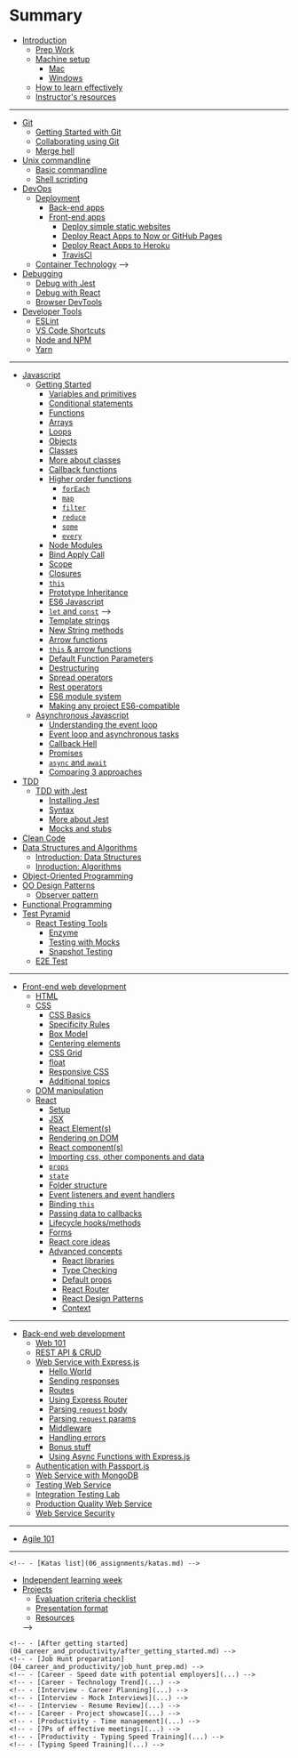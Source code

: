 # Summary

- [Introduction](README.md)
	<!-- - [Goals](goals_and_objectives.md) -->
	- [Prep Work](00_prep_work/readme.md)
	- [Machine setup](01_programming_fundamentals/machine_setup/readme.md)
		- [Mac](01_programming_fundamentals/machine_setup/mac.md)
		- [Windows](01_programming_fundamentals/machine_setup/windows.md)
	- [How to learn effectively](01_programming_fundamentals/learning_to_learn.md)
	- [Instructor's resources](instructors_resources.md)
----
- [Git](01_programming_fundamentals/git/readme.md)
	- [Getting Started with Git](01_programming_fundamentals/git/basic_git_1.md)
	- [Collaborating using Git](01_programming_fundamentals/git/basic_git_2.md)
	- [Merge hell](01_programming_fundamentals/git/merge_hell.md)
	<!-- - [Advanced git](01_programming_fundamentals/git/advanced_git.md) -->
- [Unix commandline](01_programming_fundamentals/commandline/readme.md)
	- [Basic commandline](01_programming_fundamentals/commandline/commandline_basics.md)
	- [Shell scripting](01_programming_fundamentals/commandline/shell_scripting.md)
- [DevOps](01_programming_fundamentals/devops/readme.md)
	- [Deployment](01_programming_fundamentals/devops/deployment/readme.md)
		- [Back-end apps](01_programming_fundamentals/devops/deployment/back_end/readme.md)
		- [Front-end apps](01_programming_fundamentals/devops/deployment/front_end/readme.md)
			- [Deploy simple static websites](01_programming_fundamentals/devops/deployment/front_end/static_websites.md)
			- [Deploy React Apps to Now or GitHub Pages](01_programming_fundamentals/devops/deployment/front_end/react_github_pages.md)
			- [Deploy React Apps to Heroku](01_programming_fundamentals/devops/deployment/front_end/react_heroku.md)
			- [TravisCI](01_programming_fundamentals/devops/deployment/front_end/travis_ci.md)
	- [Container Technology](01_programming_fundamentals/devops/containers.md) -->
		<!-- - [Managing Secrets](01_programming_fundamentals/devops/deployment/config_secrets.md) -->
	<!-- - [CI and CD](01_programming_fundamentals/devops/ci_and_cd.md) -->
- [Debugging](01_programming_fundamentals/debugging/readme.md)
	- [Debug with Jest](01_programming_fundamentals/debugging/debug_jest.md)
	- [Debug with React](01_programming_fundamentals/debugging/debug_react.md)
	- [Browser DevTools](01_programming_fundamentals/debugging/browser_devtools.md)
- [Developer Tools](08_developer_tools/readme.md)
	- [ESLint](08_developer_tools/eslint.md)
	- [VS Code Shortcuts](08_developer_tools/vs_code_shortcuts.md)
	- [Node and NPM](08_developer_tools/node_and_npm.md)
	- [Yarn](08_developer_tools/npm_vs_yarn.md)
----
- [Javascript](01_programming_fundamentals/javascript/readme.md)
	- [Getting Started](01_programming_fundamentals/javascript/javascript_getting_started.md)
		- [Variables and primitives](01_programming_fundamentals/javascript/variables_and_primitives.md)
		- [Conditional statements](01_programming_fundamentals/javascript/conditional_statements.md)
		- [Functions](01_programming_fundamentals/javascript/functions.md)
		- [Arrays](01_programming_fundamentals/javascript/arrays.md)
		- [Loops](01_programming_fundamentals/javascript/loops.md)
		- [Objects](01_programming_fundamentals/javascript/objects.md)
		- [Classes](01_programming_fundamentals/javascript/classes_part1.md)
		- [More about classes](01_programming_fundamentals/javascript/classes_part2.md)
		- [Callback functions](01_programming_fundamentals/javascript/callbacks.md)
		- [Higher order functions](01_programming_fundamentals/javascript/higher_order_functions/readme.md)
			- [`forEach`](01_programming_fundamentals/javascript/higher_order_functions/forEach.md)
			- [`map`](01_programming_fundamentals/javascript/higher_order_functions/map.md)
			- [`filter`](01_programming_fundamentals/javascript/higher_order_functions/filter.md)
			- [`reduce`](01_programming_fundamentals/javascript/higher_order_functions/reduce.md)
			- [`some`](01_programming_fundamentals/javascript/higher_order_functions/some.md)
			- [`every`](01_programming_fundamentals/javascript/higher_order_functions/every.md)
		- [Node Modules](01_programming_fundamentals/javascript/node_module_system.md)
		- [Bind Apply Call](01_programming_fundamentals/javascript/bind_apply_call.md)
		- [Scope](01_programming_fundamentals/javascript/scope.md)
		- [Closures](01_programming_fundamentals/javascript/closures.md)
		- [`this`](01_programming_fundamentals/javascript/this.md)
		- [Prototype Inheritance](01_programming_fundamentals/javascript/prototypes.md)
		- [ES6 Javascript](01_programming_fundamentals/javascript/es6_overview.md)
		- [`let` and `const`](01_programming_fundamentals/javascript/let_and_const.md) -->
		- [Template strings](01_programming_fundamentals/javascript/template_strings.md)
		- [New String methods](01_programming_fundamentals/javascript/new_string_methods.md)
		- [Arrow functions](01_programming_fundamentals/javascript/arrow_functions.md)
		- [`this` & arrow functions](01_programming_fundamentals/javascript/arrow_functions_and_this.md)
		- [Default Function Parameters](01_programming_fundamentals/javascript/default_function_parameters.md)
		- [Destructuring](01_programming_fundamentals/javascript/destructuring.md)
		- [Spread operators](01_programming_fundamentals/javascript/spread.md)
		- [Rest operators](01_programming_fundamentals/javascript/rest.md)
		- [ES6 module system](01_programming_fundamentals/javascript/es6_module_system.md)
		- [Making any project ES6-compatible](01_programming_fundamentals/javascript/using_es6_import_system.md)
	- [Asynchronous Javascript](01_programming_fundamentals/javascript/asynchronous/readme.md)
		- [Understanding the event loop](01_programming_fundamentals/javascript/asynchronous/event_loop.md)
		- [Event loop and asynchronous tasks](01_programming_fundamentals/javascript/asynchronous/event_loop_and_async_tasks.md)
		- [Callback Hell](01_programming_fundamentals/javascript/asynchronous/callback_hell.md)
		- [Promises](01_programming_fundamentals/javascript/asynchronous/promises.md)
		- [`async` and `await`](01_programming_fundamentals/javascript/asynchronous/async_await.md)
		- [Comparing 3 approaches](01_programming_fundamentals/javascript/asynchronous/comparing_callback_styles.md)
- [TDD](01_programming_fundamentals/tdd/readme.md)
	- [TDD with Jest](01_programming_fundamentals/tdd/tdd_with_jest/readme.md)
		- [Installing Jest](01_programming_fundamentals/tdd/tdd_with_jest/install_jest.md)
		- [Syntax](01_programming_fundamentals/tdd/tdd_with_jest/test_syntax.md)
		- [More about Jest](01_programming_fundamentals/tdd/tdd_with_jest/more_jest.md)
		- [Mocks and stubs](01_programming_fundamentals/tdd/mocks_and_stubs.md)
	<!-- - [Error handling](01_programming_fundamentals/tdd/error_handling.md) -->
- [Clean Code](01_programming_fundamentals/clean_code.md)
- [Data Structures and Algorithms](01_programming_fundamentals/data_structure_and_algorithms/readme.md)
	- [Introduction: Data Structures](01_programming_fundamentals/data_structure_and_algorithms/data_structures.md)
	- [Inroduction: Algorithms](01_programming_fundamentals/data_structure_and_algorithms/algorithms.md)
- [Object-Oriented Programming](01_programming_fundamentals/oop/readme.md)
- [OO Design Patterns](01_programming_fundamentals/design_patterns/readme.md)
	- [Observer pattern](01_programming_fundamentals/design_patterns/observer_pattern.md)
- [Functional Programming](01_programming_fundamentals/functional_programming/readme.md)
- [Test Pyramid](01_programming_fundamentals/testing_pyramid/readme.md)
	- [React Testing Tools](01_programming_fundamentals/testing_pyramid/react_testing_tools/readme.md)
		- [Enzyme](01_programming_fundamentals/testing_pyramid/react_testing_tools/enzyme.md)
		- [Testing with Mocks](01_programming_fundamentals/testing_pyramid/react_testing_tools/mocks.md)
		- [Snapshot Testing](01_programming_fundamentals/testing_pyramid/react_testing_tools/snapshot_testing.md)
	- [E2E Test](01_programming_fundamentals/testing_pyramid/e2e_tests.md)
	<!-- - [Integration Test](01_programming_fundamentals/testing_pyramid/integration_testing.md) -->
----
- [Front-end web development](02_web_development_front_end/readme.md)
	- [HTML](02_web_development_front_end/basics/html.md)
	- [CSS](02_web_development_front_end/basics/css/readme.md)
		- [CSS Basics](02_web_development_front_end/basics/css/basics.md)
		- [Specificity Rules](02_web_development_front_end/basics/css/specificity_rules.md)
		- [Box Model](02_web_development_front_end/basics/css/box_model.md)
		- [Centering elements](02_web_development_front_end/basics/css/centering_elements.md)
		- [CSS Grid](02_web_development_front_end/basics/css/css_grid.md)
		- [float](02_web_development_front_end/basics/css/float.md)
		- [Responsive CSS](02_web_development_front_end/basics/css/css_responsive.md)
		- [Additional topics](02_web_development_front_end/basics/css/additional_topics.md)
	- [DOM manipulation](02_web_development_front_end/basics/DOM.md)
	<!-- - [HTTP requests with `fetch`](02_web_development_front_end/http_requests_with_fetch.md) -->
	- [React](02_web_development_front_end/react/readme.md)
		- [Setup](02_web_development_front_end/react/setup.md)
		- [JSX](02_web_development_front_end/react/jsx.md)
		- [React Element(s)](02_web_development_front_end/react/react_elements.md)
		- [Rendering on DOM](02_web_development_front_end/react/render_dom.md)
		- [React component(s)](02_web_development_front_end/react/react_components.md)
		- [Importing css, other components and data](02_web_development_front_end/react/imports.md)
		- [`props`](02_web_development_front_end/react/props.md)
		- [`state`](02_web_development_front_end/react/state.md)
		- [Folder structure](02_web_development_front_end/react/folder_structure.md)
		- [Event listeners and event handlers](02_web_development_front_end/react/event_handlers.md)
		- [Binding `this`](02_web_development_front_end/react/binding_this.md)
		- [Passing data to callbacks](02_web_development_front_end/react/passing_data_to_callbacks.md)
		- [Lifecycle hooks/methods](02_web_development_front_end/react/lifecycle_hooks.md)
		- [Forms](02_web_development_front_end/react/forms.md)
		- [React core ideas](02_web_development_front_end/react/react_core_ideas.md)
		- [Advanced concepts](02_web_development_front_end/react/advanced_concepts/readme.md)
			- [React libraries](02_web_development_front_end/react/advanced_concepts/react_components.md)
			- [Type Checking](02_web_development_front_end/react/advanced_concepts/type_checking.md)
			- [Default props](02_web_development_front_end/react/advanced_concepts/default_props.md)
			- [React Router](02_web_development_front_end/react/advanced_concepts/react_router.md)
			- [React Design Patterns](02_web_development_front_end/react/advanced_concepts/react_design_patterns.md)
			- [Context](02_web_development_front_end/react/advanced_concepts/context.md)
			<!-- - [Webpack](02_web_development_front_end/react/webpack.md) -->
			<!-- - [Redux](02_web_development_front_end/react/redux.md) -->
----
- [Back-end web development](02_web_development_back_end/readme.md)
	- [Web 101](02_web_development_back_end/web_101.md)
	- [REST API & CRUD](02_web_development_back_end/rest_api/readme.md)
	- [Web Service with Express.js](02_web_development_back_end/express_rest_api/readme.md)
		- [Hello World](02_web_development_back_end/express_rest_api/helloworld.md)
		- [Sending responses](02_web_development_back_end/express_rest_api/sending_responses.md)
		- [Routes](02_web_development_back_end/express_rest_api/routes.md)
		- [Using Express Router](02_web_development_back_end/express_rest_api/using_express_router.md)
		- [Parsing `request` body](02_web_development_back_end/express_rest_api/body_parser.md)
		- [Parsing `request` params](02_web_development_back_end/express_rest_api/params.md)
		- [Middleware](02_web_development_back_end/express_rest_api/middleware.md)
		- [Handling errors](02_web_development_back_end/express_rest_api/error_handling.md)
		- [Bonus stuff](02_web_development_back_end/express_rest_api/bonus_stuff.md)
		- [Using Async Functions with Express.js](02_web_development_back_end/using_async_await_with_express.md)
	- [Authentication with Passport.js](02_web_development_back_end/express_api_authentication.md)
	- [Web Service with MongoDB](02_web_development_back_end/development_with_mongodb.md)
	- [Testing Web Service](02_web_development_back_end/express_api_testing.md)
	- [Integration Testing Lab](02_web_development_back_end/express_rest_api/adding_integration_tests.md)
	- [Production Quality Web Service](02_web_development_back_end/express_in_production.md)
	- [Web Service Security](02_web_development_back_end/web_service_security.md)
	
----
- [Agile 101](03_agile_practices/readme.md)
	
----
<!-- - [Assignments](06_assignments/readme.md) -->
	<!-- - [Katas list](06_assignments/katas.md) -->
- [Independent learning week](06_assignments/independent_learning_week.md)
- [Projects](05_projects/readme.md)
	- [Evaluation criteria checklist](05_projects/evaluation_criteria.md)
	- [Presentation format](05_projects/presentation_format.md)
	- [Resources](05_projects/resources.md)
	<!-- - [Final project](05_projects/final_project.md) --> -->
<!-- - [Career and productivity](04_career_and_productivity/readme.md) -->
	<!-- - [After getting started](04_career_and_productivity/after_getting_started.md) -->
	<!-- - [Job Hunt preparation](04_career_and_productivity/job_hunt_prep.md) -->
	<!-- - [Career - Speed date with potential employers](...) -->
	<!-- - [Career - Technology Trend](...) -->
	<!-- - [Interview - Career Planning](...) -->
	<!-- - [Interview - Mock Interviews](...) -->
	<!-- - [Interview - Resume Review](...) -->
	<!-- - [Career - Project showcase](...) -->
	<!-- - [Productivity - Time management](...) -->
	<!-- - [7Ps of effective meetings](...) -->
	<!-- - [Productivity - Typing Speed Training](...) -->
	<!-- - [Typing Speed Training](...) -->
<!-- - [Additional modules](07_additional_modules/readme.md) these can be added if the trainees have time, bandwidth and interest -->

<!-- add BDD topic -->
<!-- feature toggles in react: http://blog.launchdarkly.com/tag/react-redux/ -->
